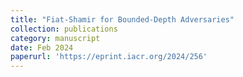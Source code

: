 ```yaml
---
title: "Fiat-Shamir for Bounded-Depth Adversaries"
collection: publications
category: manuscript
date: Feb 2024
paperurl: 'https://eprint.iacr.org/2024/256'
---
```

